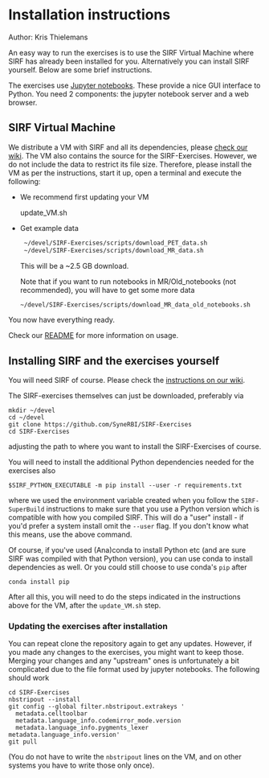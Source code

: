 # Installation instructions

Author: Kris Thielemans

An easy way to run the exercises is to use the SIRF Virtual Machine where
SIRF has already been installed for you. Alternatively you can install SIRF yourself. Below are some brief instructions.

The exercises use [Jupyter notebooks](http://jupyter-notebook-beginner-guide.readthedocs.io/en/latest/what_is_jupyter.html).
These provide a nice GUI interface to Python. You need 2 components:
the jupyter notebook server and a web browser.

## SIRF Virtual Machine

We distribute a VM with SIRF and all its dependencies, please [check our wiki](https://github.com/CCPPETMR/CCPPETMR_VM/wiki).
The VM also contains the source for the SIRF-Exercises. However, we do not include the data to restrict its file size.
Therefore, please install the VM as per the instructions, start it up, open a terminal and execute the following:

- We recommend first updating your VM

   update_VM.sh


- Get example data
   ```bash
    ~/devel/SIRF-Exercises/scripts/download_PET_data.sh
    ~/devel/SIRF-Exercises/scripts/download_MR_data.sh
   ```
   
  This will be a ~2.5 GB download.

  Note that if you want to run notebooks in MR/Old_notebooks (not recommended),
  you will have to get some more data
    ```bash
    ~/devel/SIRF-Exercises/scripts/download_MR_data_old_notebooks.sh
   ```

You now have everything ready.
 
Check our [README](README.md) for more information on usage.

## Installing SIRF and the exercises yourself

You will need SIRF of course. Please check the [instructions on our wiki](https://github.com/SyneRBI/SIRF/wiki/How-to-obtain-SIRF).

The SIRF-exercises themselves can just be downloaded, preferably via

    mkdir ~/devel
    cd ~/devel
    git clone https://github.com/SyneRBI/SIRF-Exercises
    cd SIRF-Exercises


adjusting the path to where you want to install the SIRF-Exercises of course.

You will need to install the additional Python dependencies needed for the
exercises also

    $SIRF_PYTHON_EXECUTABLE -m pip install --user -r requirements.txt

where we used the environment variable created when you follow the `SIRF-SuperBuild` instructions to make
sure that you use a Python version which is compatible with how you compiled SIRF.
This will do a "user" install - if you'd prefer a system install omit the
`--user` flag. If you don't know what this means, use the above command.

Of course, if you've used (Ana)conda to install Python etc (and are sure
SIRF was compiled with that Python version), you can use conda to install
dependencies as well. Or you could still choose to use conda's `pip` after

    conda install pip


After all this, you will need to do the steps indicated in the instructions above for the VM, after the `update_VM.sh` step.

### Updating the exercises after installation

You can repeat clone the repository again to get any updates. However, if you made any changes
to the exercises, you might want to keep those. Merging your changes and any
"upstream" ones is unfortunately a bit complicated
due to the file format used by jupyter notebooks. The following should work

    cd SIRF-Exercises
    nbstripout --install
    git config --global filter.nbstripout.extrakeys '
      metadata.celltoolbar 
      metadata.language_info.codemirror_mode.version
      metadata.language_info.pygments_lexer metadata.language_info.version'
    git pull

(You do not have to write the `nbstripout` lines on the VM, and on other systems you have to write those only once).
